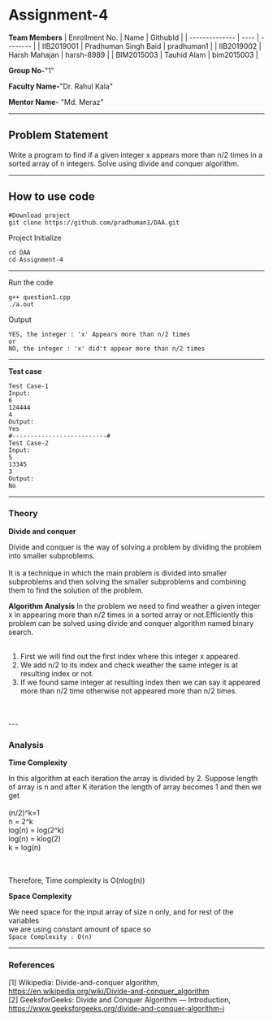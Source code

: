 # Assignment-4

**Team Members**
|   Enrollment No.  |   Name   | GithubId |
|   --------------  |   ----   | -------- |
|    IIB2019001  |   Pradhuman Singh Baid | pradhuman1 |
|    IIB2019002  |   Harsh Mahajan | harsh-8989 | 
|    BIM2015003  |   Tauhid Alam | bim2015003 |

**Group No-**"1"

**Faculty Name-**"Dr. Rahul Kala"

**Mentor Name-** "Md. Meraz"

---
## Problem Statement
Write a program to find if a given integer x appears more than n/2
times in a sorted array of n integers. Solve using divide and conquer
algorithm.

---
## How to use code

```
#Download project
git clone https://github.com/pradhuman1/DAA.git
```
Project Initialize 
```
cd DAA
cd Assignment-4
```
---

Run the code
```
g++ question1.cpp
./a.out
```
Output
```
YES, the integer : 'x' Appears more than n/2 times
or
NO, the integer : 'x' did't appear more than n/2 times
```
---

**Test case**

```
Test Case-1
Input:
6
124444
4
Output:
Yes
#--------------------------#
Test Case-2
Input:
5
13345
3
Output:
No
```

---

### Theory

**Divide and conquer**

Divide and conquer is the way of solving a problem by dividing the problem into smaller subproblems.<br>
<br>
It is a technique in which the main problem is divided into smaller subproblems and then solving the smaller subproblems and combining them to find the solution of the problem.

**Algorithm Analysis**
In the problem we need to find weather a given integer x in appearing more than n/2 times in a sorted array or not.Efficiently this problem can be solved using divide and conquer algorithm named binary search.<br>
<br>
1) First we will find out the first index where this integer x appeared.
2) We add n/2 to its index and check weather the same integer is at resulting index or not.
3) If we found same integer at resulting index then we can say it appeared more than n/2 time otherwise not appeared more than n/2 times. 
<br>
<br>
---

### Analysis

**Time Complexity**

In this algorithm at each iteration the array is divided by 2. Suppose length of array is n and after K iteration the length of array becomes 1 and then we get<br><br>
(n/2)^k=1 <br>
n = 2^k <br>
log(n) = log(2^k) <br>
log(n) = klog(2) <br>
k = log(n)

<br>
<br>
Therefore, Time complexity is O(nlog(n))
<br>

**Space Complexity**

We need space for the input array of size n only, and for rest of the variables<br>
we are using constant amount of space so <br>
`Space Complexity : O(n)`

---

### References

[1] Wikipedia: Divide-and-conquer algorithm,
https://en.wikipedia.org/wiki/Divide-and-conquer_algorithm  <br/>
[2] GeeksforGeeks: Divide and Conquer Algorithm — Introduction,
https://www.geeksforgeeks.org/divide-and-conquer-algorithm-i
